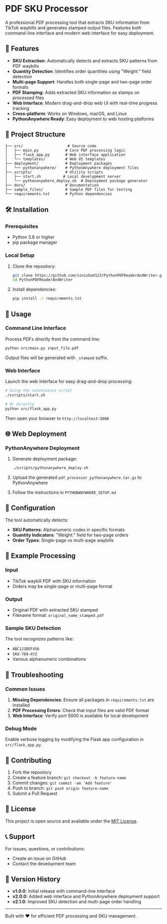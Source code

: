 # PDF SKU Processor

A professional PDF processing tool that extracts SKU information from TikTok waybills and generates stamped output files. Features both command-line interface and modern web interface for easy deployment.

## 🚀 Features

- **SKU Extraction**: Automatically detects and extracts SKU patterns from PDF waybills
- **Quantity Detection**: Identifies order quantities using "Weight:" field detection
- **Multi-page Support**: Handles both single-page and two-page order formats
- **PDF Stamping**: Adds extracted SKU information as stamps on processed files
- **Web Interface**: Modern drag-and-drop web UI with real-time progress tracking
- **Cross-platform**: Works on Windows, macOS, and Linux
- **PythonAnywhere Ready**: Easy deployment to web hosting platforms

## 📁 Project Structure

```
├── src/                    # Source code
│   ├── main.py            # Core PDF processing logic
│   ├── flask_app.py       # Web interface application
│   └── templates/         # Web UI templates
├── deployment/            # Deployment packages
│   └── pythonanywhere/    # PythonAnywhere deployment files
├── scripts/               # Utility scripts
│   ├── start.sh          # Local development server
│   └── pythonanywhere_deploy.sh  # Deployment package generator
├── docs/                  # Documentation
├── sample_files/          # Sample PDF files for testing
└── requirements.txt       # Python dependencies
```

## 🛠️ Installation

### Prerequisites
- Python 3.8 or higher
- pip package manager

### Local Setup
1. Clone the repository:
   ```bash
   git clone https://github.com/sinisbad123/PythonPDFReaderAndWriter.git
   cd PythonPDFReaderAndWriter
   ```

2. Install dependencies:
   ```bash
   pip install -r requirements.txt
   ```

## 📖 Usage

### Command Line Interface
Process PDFs directly from the command line:

```bash
python src/main.py input_file.pdf
```

Output files will be generated with `_stamped` suffix.

### Web Interface
Launch the web interface for easy drag-and-drop processing:

```bash
# Using the convenience script
./scripts/start.sh

# Or directly
python src/flask_app.py
```

Then open your browser to `http://localhost:5000`

## 🌐 Web Deployment

### PythonAnywhere Deployment
1. Generate deployment package:
   ```bash
   ./scripts/pythonanywhere_deploy.sh
   ```

2. Upload the generated `pdf_processor_pythonanywhere.tar.gz` to PythonAnywhere

3. Follow the instructions in `PYTHONANYWHERE_SETUP.md`

## 🔧 Configuration

The tool automatically detects:
- **SKU Patterns**: Alphanumeric codes in specific formats
- **Quantity Indicators**: "Weight:" field for two-page orders
- **Order Types**: Single-page vs multi-page waybills

## 📝 Example Processing

### Input
- TikTok waybill PDF with SKU information
- Orders may be single-page or multi-page format

### Output
- Original PDF with extracted SKU stamped
- Filename format: `original_name_stamped.pdf`

### Sample SKU Detection
The tool recognizes patterns like:
- `ABC123DEF456`
- `SKU-789-XYZ`
- Various alphanumeric combinations

## 🐛 Troubleshooting

### Common Issues
1. **Missing Dependencies**: Ensure all packages in `requirements.txt` are installed
2. **PDF Processing Errors**: Check that input files are valid PDF format
3. **Web Interface**: Verify port 5000 is available for local development

### Debug Mode
Enable verbose logging by modifying the Flask app configuration in `src/flask_app.py`.

## 🤝 Contributing

1. Fork the repository
2. Create a feature branch: `git checkout -b feature-name`
3. Commit changes: `git commit -am 'Add feature'`
4. Push to branch: `git push origin feature-name`
5. Submit a Pull Request

## 📄 License

This project is open source and available under the [MIT License](LICENSE).

## 📞 Support

For issues, questions, or contributions:
- Create an issue on GitHub
- Contact the development team

## 🔄 Version History

- **v1.0.0**: Initial release with command-line interface
- **v2.0.0**: Added web interface and PythonAnywhere deployment support
- **v2.1.0**: Improved SKU detection and multi-page order handling

---

Built with ❤️ for efficient PDF processing and SKU management.